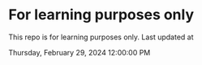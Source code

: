 # For learning purposes only
This repo is for learning purposes only.
Last updated at

Thursday, February 29, 2024 12:00:00 PM

